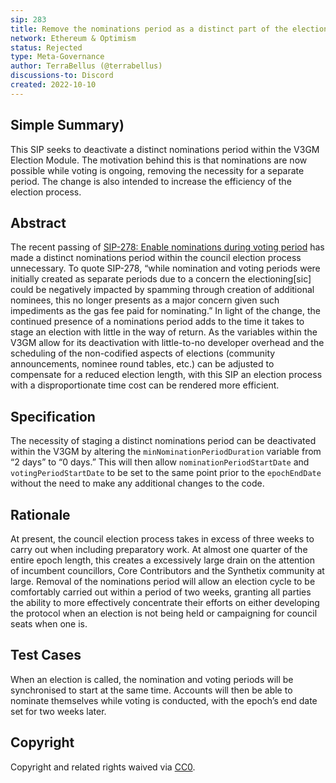 ```yaml
---
sip: 283
title: Remove the nominations period as a distinct part of the election process
network: Ethereum & Optimism
status: Rejected
type: Meta-Governance
author: TerraBellus (@terrabellus)
discussions-to: Discord
created: 2022-10-10
---
```


<!--You can leave these HTML comments in your merged SIP and delete the visible duplicate text guides, they will not appear and may be helpful to refer to if you edit it again. This is the suggested template for new SIPs. Note that an SIP number will be assigned by an editor. When opening a pull request to submit your SIP, please use an abbreviated title in the filename, `sip-draft_title_abbrev.md`. The title should be 44 characters or less.-->

## Simple Summary)

<!--"If you can't explain it simply, you don't understand it well enough." Simply describe the outcome the proposed changes intends to achieve. This should be non-technical and accessible to a casual community member.-->

This SIP seeks to deactivate a distinct nominations period within the V3GM Election Module. The motivation behind this is that nominations are now possible while voting is ongoing, removing the necessity for a separate period. The change is also intended to increase the efficiency of the election process.

## Abstract

<!--A short (~200 word) description of the proposed change, the abstract should clearly describe the proposed change. This is what *will* be done if the SIP is implemented, not *why* it should be done or *how* it will be done. If the SIP proposes deploying a new contract, write, "we propose to deploy a new contract that will do x".-->

The recent passing of [SIP-278: Enable nominations during voting period](https://sips.synthetix.io/sips/sip-278/) has made a distinct nominations period within the council election process unnecessary. To quote SIP-278, “while nomination and voting periods were initially created as separate periods due to a concern the electioning[sic] could be negatively impacted by spamming through creation of additional nominees, this no longer presents as a major concern given such impediments as the gas fee paid for nominating.” In light of the change, the continued presence of a nominations period adds to the time it takes to stage an election with little in the way of return. As the variables within the V3GM allow for its deactivation with little-to-no developer overhead and the scheduling of the non-codified aspects of elections (community announcements, nominee round tables, etc.) can be adjusted to compensate for a reduced election length, with this SIP an election process with a disproportionate time cost can be rendered more efficient.

## Specification

<!--The specification should describe the syntax and semantics of any new feature, there are five sections
1. Overview
2. Rationale
3. Technical Specification
4. Test Cases
5. Configurable Values
-->

The necessity of staging a distinct nominations period can be deactivated within the V3GM by altering the `minNominationPeriodDuration` variable from “2 days” to “0 days.” This will then allow `nominationPeriodStartDate` and `votingPeriodStartDate` to be set to the same point prior to the `epochEndDate` without the need to make any additional changes to the code.

## Rationale

At present, the council election process takes in excess of three weeks to carry out when including preparatory work. At almost one quarter of the entire epoch length, this creates a excessively large drain on the attention of incumbent councillors, Core Contributors and the Synthetix community at large. Removal of the nominations period will allow an election cycle to be comfortably carried out within a period of two weeks, granting all parties the ability to more effectively concentrate their efforts on either developing the protocol when an election is not being held or campaigning for council seats when one is.

## Test Cases

When an election is called, the nomination and voting periods will be synchronised to start at the same time. Accounts will then be able to nominate themselves while voting is conducted, with the epoch’s end date set for two weeks later.

## Copyright

Copyright and related rights waived via [CC0](https://creativecommons.org/publicdomain/zero/1.0/).
